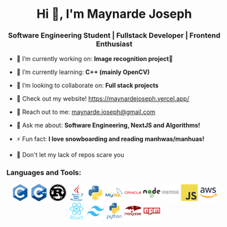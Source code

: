 <h1 align="center">Hi 👋, I'm Maynarde Joseph</h1>
<h3 align="center">Software Engineering Student | Fullstack Developer | Frontend Enthusiast</h3>

- 🔭 I’m currently working on: **Image recognition project🤖**

- 🌱 I’m currently learning: **C++ (mainly OpenCV)**

- 🤝 I’m looking to collaborate on: **Full stack projects**

- 🤩 Check out my website! https://maynardejoseph.vercel.app/
     
- 📧 Reach out to me: maynarde.joseph@gmail.com

- 💬 Ask me about: **Software Engineering, NextJS and Algorithms!**

- ⚡ Fun fact: **I love snowboarding and reading manhwas/manhuas!**

- 👀 Don't let my lack of repos scare you

<h3 align="left">Languages and Tools:</h3>
<p align="center"> 
     <a target="_blank" rel="noreferrer"> <img src="https://raw.githubusercontent.com/devicons/devicon/master/icons/c/c-original.svg" alt="c" width="40" height="40"/> </a> 
     <a target="_blank" rel="noreferrer"> <img src="https://raw.githubusercontent.com/devicons/devicon/master/icons/cplusplus/cplusplus-original.svg" alt="cplusplus" width="40" height="40"/> </a> 
     <a target="_blank" rel="noreferrer"> <img src="https://raw.githubusercontent.com/devicons/devicon/master/icons/rust/rust-original.svg" style="background-color: white;" alt="rust" width="40" height="40"/> </a> 
     <a target="_blank" rel="noreferrer"> <img src="https://raw.githubusercontent.com/devicons/devicon/master/icons/java/java-original.svg" alt="java" width="40" height="40"/> </a> 
     <a target="_blank" rel="noreferrer"> <img src="https://raw.githubusercontent.com/devicons/devicon/master/icons/python/python-original.svg" alt="python" width="40" height="40"/> </a>
     <a target="_blank" rel="noreferrer"> <img src="https://raw.githubusercontent.com/devicons/devicon/master/icons/mysql/mysql-original-wordmark.svg" alt="mysql" width="40" height="40"/> </a> 
     <a target="_blank" rel="noreferrer"> <img src="https://raw.githubusercontent.com/devicons/devicon/master/icons/oracle/oracle-original.svg" alt="oracle" width="40" height="40"/> </a> 
     <a target="_blank" rel="noreferrer"> <img src="https://raw.githubusercontent.com/devicons/devicon/master/icons/nodejs/nodejs-original-wordmark.svg" alt="nodejs" width="40" height="40"/> </a>
     <a target="_blank" rel="noreferrer"> <img src="https://raw.githubusercontent.com/devicons/devicon/master/icons/express/express-original-wordmark.svg" alt="express" width="40" height="40"/> </a>
     <a target="_blank" rel="noreferrer"> <img src="https://raw.githubusercontent.com/devicons/devicon/master/icons/javascript/javascript-original.svg" alt="express" width="40" height="40"/> </a>
     <a target="_blank" rel="noreferrer"> <img src="https://raw.githubusercontent.com/devicons/devicon/master/icons/amazonwebservices/amazonwebservices-original-wordmark.svg" alt="express" width="40" height="40"/> </a>
     <a target="_blank" rel="noreferrer"> <img src="https://raw.githubusercontent.com/devicons/devicon/master/icons/react/react-original-wordmark.svg" alt="express" width="40" height="40"/> </a>
     <a target="_blank" rel="noreferrer"> <img src="https://raw.githubusercontent.com/devicons/devicon/master/icons/tailwindcss/tailwindcss-original.svg" alt="express" width="40" height="40"/> </a>
     <a target="_blank" rel="noreferrer"> <img src="https://raw.githubusercontent.com/devicons/devicon/master/icons/python/python-original-wordmark.svg" alt="express" width="40" height="40"/> </a>
     <a target="_blank" rel="noreferrer"> <img src="https://raw.githubusercontent.com/devicons/devicon/master/icons/mongoose/mongoose-original-wordmark.svg" alt="express" width="40" height="40"/> </a>
     <a target="_blank" rel="noreferrer"> <img src="https://raw.githubusercontent.com/devicons/devicon/master/icons/npm/npm-original-wordmark.svg" alt="express" width="40" height="40"/> </a>


</p>

<!---
maynarde-joseph/maynarde-joseph is a ✨ special ✨ repository because its `README.md` (this file) appears on your GitHub profile.
You can click the Preview link to take a look at your changes.
--->
